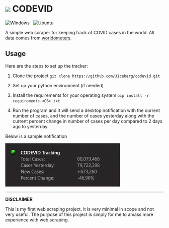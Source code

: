 # <img src="src/codevid.ico" width=25px> CODEVID
![Windows](https://github.com/JIceberg/codevid/workflows/Windows/badge.svg)
&nbsp;
![Ubuntu](https://github.com/JIceberg/codevid/workflows/Ubuntu/badge.svg)

A simple web scraper for keeping track of COVID cases in the world.
All data comes from [worldometers](https://www.worldometers.info/coronavirus/).

## Usage

Here are the steps to set up the tracker:
1. Clone the project `git clone https://github.com/JIceberg/codevid.git`

1. Set up your python environment (if needed)

1. Install the requirements for your operating system `pip install -r requirements-<OS>.txt`

1. Run the program and it will send a desktop notification with the current number of cases, and the number of cases yesterday along with the current percent change in number of cases per day compared to 2 days ago to yesterday.

Below is a sample notification

![Notif](.github/images/notif.png)

-----

**DISCLAIMER**

This is my first web scraping project. It is very minimal in scope and not very useful.
The purpose of this project is simply for me to amass more experience with web scraping.